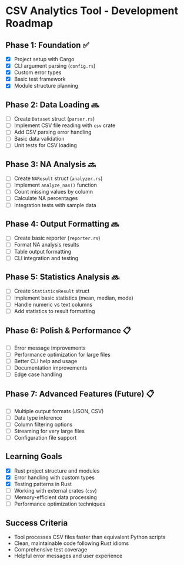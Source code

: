 # CSV Analytics Tool - Development Roadmap

## Phase 1: Foundation ✅
- [x] Project setup with Cargo
- [x] CLI argument parsing (`config.rs`)
- [x] Custom error types
- [x] Basic test framework
- [x] Module structure planning

## Phase 2: Data Loading 🔜
- [ ] Create `Dataset` struct (`parser.rs`)
- [ ] Implement CSV file reading with `csv` crate
- [ ] Add CSV parsing error handling
- [ ] Basic data validation
- [ ] Unit tests for CSV loading

## Phase 3: NA Analysis 🔜
- [ ] Create `NAResult` struct (`analyzer.rs`)
- [ ] Implement `analyze_nas()` function
- [ ] Count missing values by column
- [ ] Calculate NA percentages
- [ ] Integration tests with sample data

## Phase 4: Output Formatting 🔜
- [ ] Create basic reporter (`reporter.rs`)
- [ ] Format NA analysis results
- [ ] Table output formatting
- [ ] CLI integration and testing

## Phase 5: Statistics Analysis 🔜
- [ ] Create `StatisticsResult` struct
- [ ] Implement basic statistics (mean, median, mode)
- [ ] Handle numeric vs text columns
- [ ] Add statistics to result formatting

## Phase 6: Polish & Performance 📋
- [ ] Error message improvements
- [ ] Performance optimization for large files
- [ ] Better CLI help and usage
- [ ] Documentation improvements
- [ ] Edge case handling

## Phase 7: Advanced Features (Future) 📋
- [ ] Multiple output formats (JSON, CSV)
- [ ] Data type inference
- [ ] Column filtering options
- [ ] Streaming for very large files
- [ ] Configuration file support

## Learning Goals
- [x] Rust project structure and modules
- [x] Error handling with custom types
- [x] Testing patterns in Rust
- [ ] Working with external crates (`csv`)
- [ ] Memory-efficient data processing
- [ ] Performance optimization techniques

## Success Criteria
- Tool processes CSV files faster than equivalent Python scripts
- Clean, maintainable code following Rust idioms
- Comprehensive test coverage
- Helpful error messages and user experience
